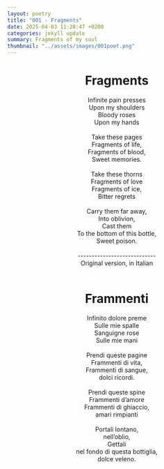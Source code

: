 ```yaml
---
layout: poetry
title: "001 - Fragments"
date: 2025-04-03 11:28:47 +0200
categories: jekyll update
summary: Fragments of my soul
thumbnail: "../assets/images/001poet.png"
---
```


<div style="text-align: center;">
<h1> Fragments</h1>
</div>
<div style="text-align: center;">
Infinite pain presses<br>
Upon my shoulders<br>
Bloody roses<br>
Upon my hands<br>
<br>
Take these pages<br>
Fragments of life,<br>
Fragments of blood,<br>
Sweet memories.<br>
<br>
Take these thorns<br>
Fragments of love<br>
Fragments of ice,<br>
Bitter regrets<br>
<br>
Carry them far away,<br>
Into oblivion,<br>
Cast them<br>
To the bottom of this bottle,<br>
Sweet poison.<br>
</div>
<br>
<div style="text-align: center;">
----------------------------<br>
Original version, in Italian</div>
<br>
<div style="text-align: center;">
<h1> Frammenti</h1>
</div>
<div style="text-align: center;">
Infinito dolore preme<br>
Sulle mie spalle<br>
Sanguigne rose<br>
Sulle mie mani<br>
<br>
Prendi queste pagine<br>
Frammenti di vita,<br>
Frammenti di sangue,<br>
dolci ricordi.<br>
<br>
Prendi queste spine<br>
Frammenti d’amore<br>
Frammenti di ghiaccio,<br>
amari rimpianti<br>
<br>
Portali lontano,<br>
nell’oblio,<br>
Gettali<br>
nel fondo di questa bottiglia,<br>
dolce veleno.<br>
</div>
